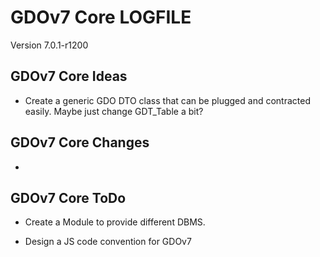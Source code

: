 # GDOv7 Core LOGFILE

Version 7.0.1-r1200


## GDOv7 Core Ideas

 - Create a generic GDO DTO class that can be plugged and contracted easily. Maybe just change GDT_Table a bit?
 

## GDOv7 Core Changes

 - 


## GDOv7 Core ToDo

 - Create a Module to provide different DBMS.
 
 - Design a JS code convention for GDOv7
 
